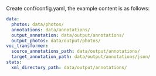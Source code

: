 Create conf/config.yaml, the example  content is as follows:

```yaml
data:
  photos: data/photos/
  annotations: data/annotations/
  output_annotation: data/output/annotations/
  output_photos: data/output/photos/
voc_transformer:
  source_annotations_path: data/output/annotations/
  target_annotation_path: data/output/annotations/json/
stats:
  xml_directory_path: data/output/annotations/
```